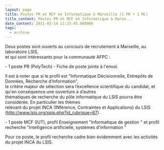 ```yaml
---
layout: page
title: Postes PR et MCF en Informatique à Marseille (1 PR + 1 MC)
title_content: Postes PR et MCF en Informatique à Marse...
date_content: 2011-03-14 11:23:45.000000
tags:
  - archive
---
```

Deux postes sont ouverts au concours de recrutement à Marseille, au
laboratoire LSIS,  
et qui sont intéressants pour la communauté AFPC :  
  
\- 1 poste PR (PolyTech) - Fiche de poste jointe à l'envoi.  
  
Il est à noter que si le profil est "Informatique Décisionnelle, Entrepôts de
Données, Recherche d’Information",  
le critère majeur de sélection sera l’excellence scientifique du candidat, et
qu'en conséquence une ouverture à d’autres  
thématiques de recherche du pôle informatique du LSIS pourra être considérée.
En particulier les thèmes  
relevant du projet INCA (INférence, Contraintes et Applications) du LSIS
(<http://www.lsis.org/spip.php?id_rubrique=67>).  
  
\- 1 poste MCF (IUT), profil Enseignement "Informatique de gestion " et profil
recherche "Intelligence artificielle, systèmes d’information "  
  
Pour ce poste, le profil recherche cadre bien évidemment avec les activités du
projet INCA du LSIS.

